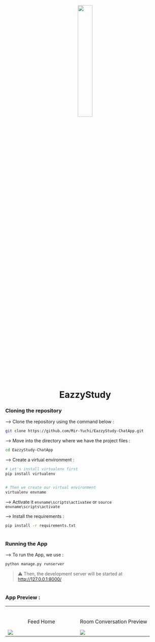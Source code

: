 <div align="center">
<img width="30%" src="https://github.com/Mir-Yuchi/EazzyStudy-ChatApp/assets/120498914/e3cb4882-70dc-49ab-9bbe-5af2d342cbc1">

# EazzyStudy
</div>

### Cloning the repository

--> Clone the repository using the command below :
```bash
git clone https://github.com/Mir-Yuchi/EazzyStudy-ChatApp.git

```

--> Move into the directory where we have the project files : 
```bash
cd EazzyStudy-ChatApp

```

--> Create a virtual environment :
```bash
# Let's install virtualenv first
pip install virtualenv


# Then we create our virtual environment
virtualenv envname

```

--> Activate it `envname\scripts\activatee` or `source envname\scripts\activate`

--> Install the requirements :
```bash
pip install -r requirements.txt

```

#

### Running the App

--> To run the App, we use :
```bash
python manage.py runserver

```

> ⚠ Then, the development server will be started at http://127.0.0.1:8000/

#

### App Preview :

<table width="100%"> 
<tr>
<td width="50%">      
&nbsp; 
<br>
<p align="center">
  Feed Home
</p>
<img src="https://github.com/Mir-Yuchi/EazzyStudy-ChatApp/assets/120498914/d97b6b1f-a552-4f7c-9cb8-568b01f0f948">
</td> 
<td width="50%">
<br>
<p align="center">
  Room Conversation Preview
</p>
<img src="https://github.com/Mir-Yuchi/EazzyStudy-ChatApp/assets/120498914/8ca99174-9669-45f5-94f7-8a66f404d5e0">  
</td>
</table>

